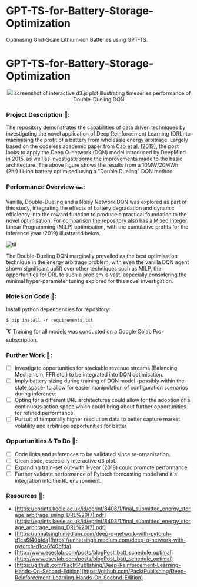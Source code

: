 # GPT-TS-for-Battery-Storage-Optimization
Optimising Grid-Scale Lithium-ion Batteries using GPT-TS.



# GPT-TS-for-Battery-Storage-Optimization

<p align="center">
  <img src="https://github.com/RichardFindlay/battery-optimisation-with-drl/blob/main/visualisations/d3_interactive_plot_screenshot.png" />
  screenshot of interactive d3.js plot illustrating timeseries performance of Double-Dueling DQN
</p>

### Project Description :open_book::
The repository demonstrates the capabilities of data driven techniques by investigating the novel application of Deep Reinforcement Learning (DRL) to maximising the profit of a battery from wholesale energy arbitrage. Largely based on the codeless academic paper from [Cao et al. (2019)](https://eprints.keele.ac.uk/8408/1/final_submitted_energy_storage_arbitrage_using_DRL%20(7).pdf), the post looks to apply the Deep Q-network (DQN) model introduced by DeepMind in 2015, as well as investigate some the improvements made to the basic architecture. The above figure shows the results from a 10MW/20MWh (2hr) Li-ion battery optimised using a "Double Dueling" DQN method.

### Performance Overview :racing_car::
Vanilla, Double-Dueling and a Noisy Network DQN was explored as part of this study, integrating the effects of battery degradation and dynamic efficiency into the reward function to produce a practical foundation to the novel optimisation. For comparison the repository also has a Mixed Integer Linear Programming (MILP) optimisation, with the cumulative profits for the inference year (2019) illustrated below. 

![til](./visualisations/cumulative_profit_comparison_markup.png)

The Double-Dueling DQN marginally prevailed as the best optimisation technique in the energy arbitrage problem, with even the vanilla DQN agent shown significant uplift over other techniques such as MILP, the opportunities for DRL to such a problem is vast, especially considering the minimal hyper-parameter tuning explored for this novel investigation.

### Notes on Code :notebook::
Install python dependencies for repository:
```
$ pip install -r requirements.txt
```

:weight_lifting: Training for all models was conducted on a Google Colab Pro+ subscription.

###  Further Work :telescope:: 
- [ ] Investigate opportunities for stackable revenue streams (Balancing Mechanism, FFR etc.) to be integrated into DQN optimisation.
- [ ] Imply battery sizing during training of DQN model -possibly within the state space- to allow for easier manipulation of configuration scenarios during inference.
- [ ] Opting for a different DRL architectures could allow for the adoption of a continuous action space which could bring about further opportunities for refined performance.
- [ ] Pursuit of temporally higher resolution data to better capture market volatility and arbitrage opportunities for batter

### Oppurtunities & To Do :test_tube:: 
- [ ] Code links and references to be validated since re-organisation.
- [ ] Clean code, especially interactive d3 plot.
- [ ] Expanding train-set out-with 1-year (2018) could promote performance.
- [ ] Further validate performance of Pytorch forecasting model and it's integration into the RL environment.

### Resources :gem:: 

+ [https://eprints.keele.ac.uk/id/eprint/8408/1/final_submitted_energy_storage_arbitrage_using_DRL%20(7).pdf](https://eprints.keele.ac.uk/id/eprint/8408/1/final_submitted_energy_storage_arbitrage_using_DRL%20(7).pdf)
+ [https://unnatsingh.medium.com/deep-q-network-with-pytorch-d1ca6f40bfda](https://unnatsingh.medium.com/deep-q-network-with-pytorch-d1ca6f40bfda)
+ [http://www.eseslab.com/posts/blogPost_batt_schedule_optimal](http://www.eseslab.com/posts/blogPost_batt_schedule_optimal)
+ [https://github.com/PacktPublishing/Deep-Reinforcement-Learning-Hands-On-Second-Edition](https://github.com/PacktPublishing/Deep-Reinforcement-Learning-Hands-On-Second-Edition)


